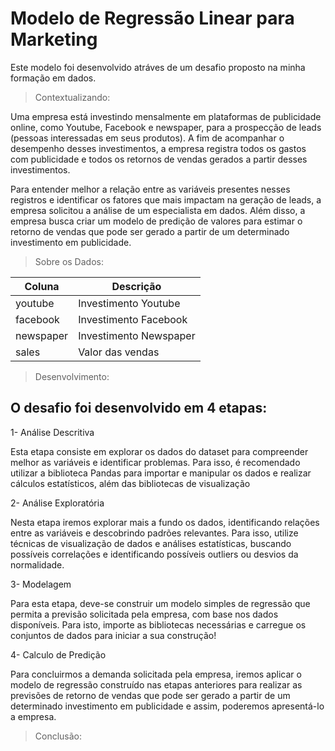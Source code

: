 # Modelo de Regressão Linear para Marketing

Este modelo foi desenvolvido atráves de um desafio proposto na minha formação em dados.

> Contextualizando:

Uma empresa está investindo mensalmente em plataformas de publicidade online,
como Youtube, Facebook e newspaper, para a prospecção de leads (pessoas
interessadas em seus produtos). A fim de acompanhar o desempenho desses
investimentos, a empresa registra todos os gastos com publicidade e todos os retornos
de vendas gerados a partir desses investimentos.

Para entender melhor a relação entre as variáveis presentes nesses registros e
identificar os fatores que mais impactam na geração de leads, a empresa solicitou a
análise de um especialista em dados. Além disso, a empresa busca criar um
modelo de predição de valores para estimar o retorno de vendas que pode ser gerado
a partir de um determinado investimento em publicidade.

> Sobre os Dados:

| Coluna      | Descrição   | 
|-------------|-------------|
| youtube     | Investimento Youtube   | 
| facebook    | Investimento Facebook  |
| newspaper   | Investimento Newspaper |
| sales       | Valor das vendas       |

> Desenvolvimento:

## O desafio foi desenvolvido em 4 etapas:

1- Análise Descritiva
  
  Esta etapa consiste em explorar os dados do dataset para compreender melhor as
variáveis e identificar problemas. Para isso, é recomendado utilizar a biblioteca
Pandas para importar e manipular os dados e realizar cálculos estatísticos, além das
bibliotecas de visualização

2- Análise Exploratória
  
  Nesta etapa iremos explorar mais a fundo os dados, identificando relações entre as
variáveis e descobrindo padrões relevantes. Para isso, utilize técnicas de
visualização de dados e análises estatísticas, buscando possíveis correlações e
identificando possíveis outliers ou desvios da normalidade.

3- Modelagem
  
  Para esta etapa, deve-se construir um modelo simples de regressão que permita a
previsão solicitada pela empresa, com base nos dados disponíveis. Para isto, importe
as bibliotecas necessárias e carregue os conjuntos de dados para iniciar a sua
construção!

4- Calculo de Predição
  
  Para concluirmos a demanda solicitada pela empresa, iremos aplicar o modelo de
regressão construído nas etapas anteriores para realizar as previsões de retorno de
vendas que pode ser gerado a partir de um determinado investimento em publicidade e
assim, poderemos apresentá-lo a empresa.

> Conclusão:






